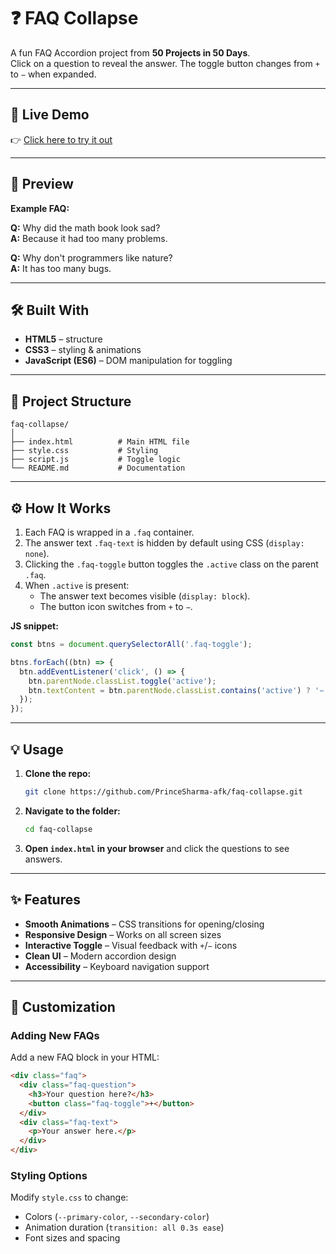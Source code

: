 # ❓ FAQ Collapse

A fun FAQ Accordion project from **50 Projects in 50 Days**.  
Click on a question to reveal the answer. The toggle button changes from `+` to `−` when expanded.

---

## 🚀 Live Demo

👉 [Click here to try it out](https://PrinceSharma-afk.github.io/faq-collapse/)

---

## 📸 Preview

**Example FAQ:**

**Q:** Why did the math book look sad?  
**A:** Because it had too many problems.

**Q:** Why don't programmers like nature?  
**A:** It has too many bugs.

---

## 🛠️ Built With

- **HTML5** – structure  
- **CSS3** – styling & animations  
- **JavaScript (ES6)** – DOM manipulation for toggling

---

## 📂 Project Structure

```
faq-collapse/
│
├── index.html          # Main HTML file
├── style.css           # Styling
├── script.js           # Toggle logic
└── README.md           # Documentation
```

---

## ⚙️ How It Works

1. Each FAQ is wrapped in a `.faq` container.  
2. The answer text `.faq-text` is hidden by default using CSS (`display: none`).  
3. Clicking the `.faq-toggle` button toggles the `.active` class on the parent `.faq`.  
4. When `.active` is present:
   - The answer text becomes visible (`display: block`).  
   - The button icon switches from `+` to `−`.

**JS snippet:**

```js
const btns = document.querySelectorAll('.faq-toggle');

btns.forEach((btn) => {
  btn.addEventListener('click', () => {
    btn.parentNode.classList.toggle('active');
    btn.textContent = btn.parentNode.classList.contains('active') ? '−' : '+';
  });
});
```

---

## 💡 Usage

1. **Clone the repo:**
   ```bash
   git clone https://github.com/PrinceSharma-afk/faq-collapse.git
   ```

2. **Navigate to the folder:**
   ```bash
   cd faq-collapse
   ```

3. **Open `index.html` in your browser** and click the questions to see answers.

---

## ✨ Features

- **Smooth Animations** – CSS transitions for opening/closing
- **Responsive Design** – Works on all screen sizes
- **Interactive Toggle** – Visual feedback with `+`/`−` icons
- **Clean UI** – Modern accordion design
- **Accessibility** – Keyboard navigation support

---

## 🎨 Customization

### Adding New FAQs

Add a new FAQ block in your HTML:

```html
<div class="faq">
  <div class="faq-question">
    <h3>Your question here?</h3>
    <button class="faq-toggle">+</button>
  </div>
  <div class="faq-text">
    <p>Your answer here.</p>
  </div>
</div>
```

### Styling Options

Modify `style.css` to change:
- Colors (`--primary-color`, `--secondary-color`)
- Animation duration (`transition: all 0.3s ease`)
- Font sizes and spacing
